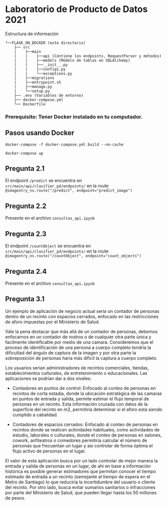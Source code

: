 # Laboratorio de Producto de Datos 2021


Estructura de información

```
└──FLASK_ON_DOCKER (este directorio)
    ├── src
    |    ├──main
    |    |    ├──api (Contiene los endpoints, RequestParser y métodos)
    |    |    ├──models (Módelo de tablas en SQLAlchemy)
    |    |    ├──__init__.py
    |    |    ├──configs.py
    |    |    └──exceptions.py
    |    ├──migrations
    |    ├──entrypoint.sh 
    |    ├──manage.py
    |    └──setup.py      
    ├── .env (Variables de entorno)
    ├── docker-compose.yml
    └── Dockerfile
```

### Prerequisito: Tener Docker instalado en tu computador.
 
 
## Pasos usando Docker

```
docker-compose -f docker-compose.yml build --no-cache

docker-compose up
```

## Pregunta 2.1
El endpoint ```/predict``` se encuentra en ```src/main/api/clasifier_pd/endpoints/``` en la route ```@imagentry_ns.route("/predict", endpoint="predict_image")```

## Pregunta 2.2
Presente en el archivo ```consultas_api.ipynb```

## Pregunta 2.3
El endpoint ```/countObject``` se encuentra en ```src/main/api/clasifier_pd/endpoints/``` en la route ```@imagentry_ns.route("/countObject", endpoint="count_objects")```

## Pregunta 2.4
Presente en el archivo ```consultas_api.ipynb```
 
## Pregunta 3.1
Un ejemplo de aplicación de negocio actual seria un contador de personas dentro de un recinto con espacios cerrados, enfocado en las restricciones de aforo impuestas por el Ministerio de Salud.

Vale la pena destacar que más allá de un contador de personas, debemos enfocarnos en un contador de rostros o de cualquier otra parte única y facilmente identificable por medio de una camara. Consideremos que el proceso de identificación de una persona a cuerpo completo tendría la dificultad del ángulo de captura de la imagen y por otra parte la sobreposición de personas haria más dificil la captura a cuerpo completo.

 Los usuarios serian administradores de recintos comerciales, tiendas, establecimientos culturales, de entretenimiento o educacionales. Las aplicaciones se podrían dar a dos niveles:


- Contadores en puntos de control: Enfocado al conteo de personas en recintos de corta estadia, donde la ubicación estratégica de las camaras en puntos de entrada y salida, permite estimar el flujo temporal de personas en un recinto. Esta información cruzada con datos de la superficie del recinto en m2, permitiria determinar si el aforo esta siendo cumplido a cabalidad.

- Contadores de espacios cerrados: Enfocado al conteo de personas en recintos donde se realicen actividades habituales, como actividades de estudio, laborales o culturales, donde el conteo de personas en salones, cowork, anfiteatros o comedores permitiria calcular el número de personas que frecuentan un lugar y asi controlar de forma óptima el flujo activo de personas en el lugar.


El valor de esta aplicación busca por un lado controlar de mejor manera la entrada y salida de personas en un lugar, de ahi en base a información histórica es posible generar estimadores que permitan conocer el tiempo estimado de entrada a un recinto (semejante al tiempo de espera en el Metro de Santiago) lo que reduciría la incertidumbre del usuario o cliente del recinto. Por otro lado, busca evitar sumarios sanitarios o infracciones por parte del Ministerio de Salud, que pueden llegar hasta los 50 millones de pesos.


